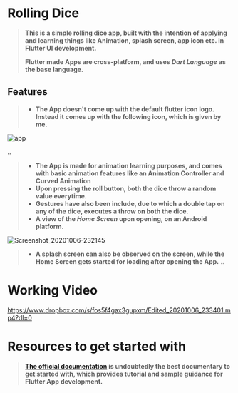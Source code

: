 # Rolling Dice
> **This is a simple rolling dice app, built with the intention of applying and learning things like Animation, splash screen, app icon etc. in Flutter UI development.**<p></p>
> **Flutter made Apps are cross-platform, and uses *Dart Language* as the base language.** 

## Features
> - **The App doesn't come up with the default flutter icon logo. Instead it comes up with the following icon, which is given by me.**

![app](https://user-images.githubusercontent.com/48630662/95249197-f87a8500-0835-11eb-96e4-4766ce1c85c5.jpg)




 
 ..
> - **The App is made for animation learning purposes, and comes with basic animation features like an Animation Controller and Curved Animation**
> - **Upon pressing the roll button, both the dice throw a random value everytime.**
> - **Gestures have also been include, due to which a double tap on any of the dice, executes a throw on both the dice.**
> - **A view of the *Home Screen* upon opening, on an Android platform.**

 ![Screenshot_20201006-232145](https://user-images.githubusercontent.com/48630662/95249270-0c25eb80-0836-11eb-9370-00da300ff03b.jpg)
> - **A splash screen can also be observed on the screen, while the Home Screen gets started for loading after opening the App.**
..
# Working Video

https://www.dropbox.com/s/fos5f4gax3gupxm/Edited_20201006_233401.mp4?dl=0

# Resources to get started with
> **[The official documentation](https://flutter.dev/docs) is undoubtedly the best documentary to get started with, which provides tutorial and sample guidance for Flutter App development.** 
